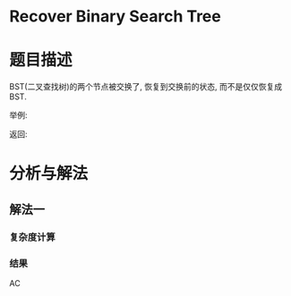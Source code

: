 Recover Binary Search Tree
======================================


题目描述
==================

BST(二叉查找树)的两个节点被交换了, 恢复到交换前的状态, 而不是仅仅恢复成BST.

举例:


返回:



分析与解法
==================


解法一
------------------

### 复杂度计算




### 结果   

AC


